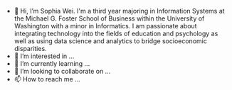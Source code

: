 - 👋 Hi, I’m Sophia Wei. I'm  a third year majoring in Information Systems at the Michael G. Foster School of Business within the University of Washington with a minor in Informatics. I am passionate about integrating technology into the fields of education and psychology as well as using data science and analytics to bridge socioeconomic disparities. 
- 👀 I’m interested in ...
- 🌱 I’m currently learning ...
- 💞️ I’m looking to collaborate on ...
- 📫 How to reach me ...

<!---
seasonphia/seasonphia is a ✨ special ✨ repository because its `README.md` (this file) appears on your GitHub profile.
You can click the Preview link to take a look at your changes.
--->
